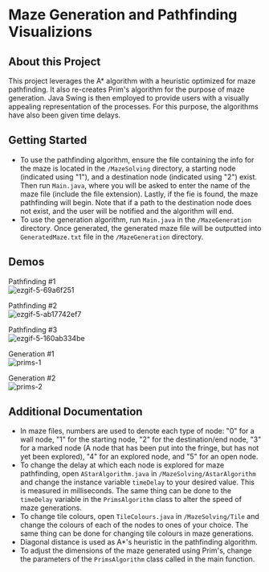 # Maze Generation and Pathfinding Visualizions
## About this Project
This project leverages the A* algorithm with a heuristic optimized for maze pathfinding. It also re-creates Prim's algorithm for the purpose of maze generation. Java Swing is then employed to provide users with a visually appealing representation of the processes. For this purpose, the algorithms have also been given time delays.

## Getting Started
- To use the pathfinding algorithm, ensure the file containing the info for the maze is located in the ```/MazeSolving``` directory, a starting node (indicated using "1"), and a destination node (indicated using "2") exist. Then run ```Main.java```, where you will be asked to enter the name of the maze file (include the file extension). Lastly, if the fie is found, the maze pathfinding will begin. Note that if a path to the destination node does not exist, and the user will be notified and the algorithm will end.
- To use the generation algorithm, run ```Main.java``` in the ```/MazeGeneration``` directory. Once generated, the generated maze file will be outputted into ```GeneratedMaze.txt``` file in the ```/MazeGeneration``` directory.

## Demos
Pathfinding #1   
![ezgif-5-69a6f251](https://github.com/CatFreefall/Maze-Generation-and-Solving/assets/102479933/75be6ee1-a188-4b70-a2fe-10a93279568a)

Pathfinding #2   
![ezgif-5-ab17742ef7](https://github.com/CatFreefall/Maze-Generation-and-Solving/assets/102479933/d9a1473c-827e-4eaf-bdf9-c3ef70087582)

Pathfinding #3   
![ezgif-5-160ab334be](https://github.com/CatFreefall/Maze-Generation-and-Solving/assets/102479933/906a28e0-9035-4fa1-bd7d-db3389a33462)

Generation #1   
![prims-1](https://github.com/CatFreefall/Maze-Generation-and-Solving/assets/102479933/6efd86de-6038-4755-be37-171a06e28e62)

Generation #2   
![prims-2](https://github.com/CatFreefall/Maze-Generation-and-Solving/assets/102479933/44528056-284b-4b3a-b94d-0a534c32c6ab)



## Additional Documentation
- In maze files, numbers are used to denote each type of node: "0" for a wall node, "1" for the starting node, "2" for the destination/end node, "3" for a marked node (A node that has been put into the fringe, but has not yet been explored), "4" for an explored node, and "5" for an open node.
- To change the delay at which each node is explored for maze pathfinding, open ```AStarAlgorithm.java``` in ```/MazeSolving/AstarAlgorithm``` and change the instance variable ```timeDelay``` to your desired value. This is measured in milliseconds. The same thing can be done to the ```timeDelay``` variable in the ```PrimsAlgorithm``` class to alter the speed of maze generations.
- To change tile colours, open ```TileColours.java``` in ```/MazeSolving/Tile``` and change the colours of each of the nodes to ones of your choice. The same thing can be done for changing tile colours in maze generations.
- Diagonal distance is used as A*'s heuristic in the pathfinding algorithm.
- To adjust the dimensions of the maze generated using Prim's, change the parameters of the ```PrimsAlgorithm``` class called in the main function.
